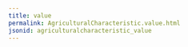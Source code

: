 ```yaml
---
title: value
permalink: AgriculturalCharacteristic.value.html
jsonid: agriculturalcharacteristic_value
---
```

